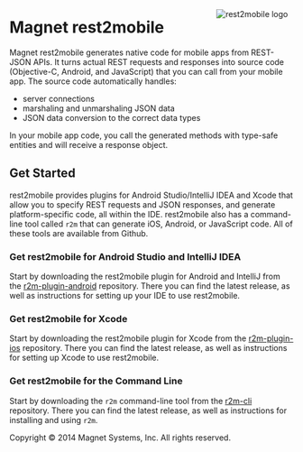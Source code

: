 
<img style="margin:10px" src="http://developer.magnet.com/tmp/img/logo_r2m_main.png"
 alt="rest2mobile logo" title="rest2mobile" align="right" />

# Magnet rest2mobile

Magnet rest2mobile generates native code for mobile apps from REST-JSON APIs. It turns actual REST requests and responses into source code (Objective-C, Android, and JavaScript) that you can call from your mobile app. The source code automatically handles:

* server connections
* marshaling and unmarshaling JSON data
* JSON data conversion to the correct data types

In your mobile app code, you call the generated methods with type-safe entities and will receive a response object.

## Get Started

rest2mobile provides plugins for Android Studio/IntelliJ IDEA and Xcode that allow you to specify REST requests and JSON responses, and generate platform-specific code, all within the IDE. rest2mobile also has a command-line tool called 
<code>r2m</code> that can generate iOS, Android, or JavaScript code. All of these tools are available from Github.

### Get rest2mobile for Android Studio and IntelliJ IDEA

Start by downloading the rest2mobile plugin for Android and IntelliJ from the
[r2m-plugin-android](https://github.com/magnetsystems/r2m-plugin-android) repository. There you can find the latest release, as well as instructions for setting up your IDE to use rest2mobile.

### Get rest2mobile for Xcode

Start by downloading the rest2mobile plugin for Xcode from the [r2m-plugin-ios](https://github.com/magnetsystems/r2m-plugin-ios) repository. There you can find the latest release, as well as instructions for setting up Xcode to use rest2mobile.

### Get rest2mobile for the Command Line

Start by downloading the <code>r2m</code> command-line tool from the [r2m-cli](https://github.com/magnetsystems/r2m-cli) repository. There you can find the latest release, as well as instructions for installing and using <code>r2m</code>.

Copyright © 2014 Magnet Systems, Inc. All rights reserved.

<!---
## License

Licensed under the **[Apache License, Version 2.0] [license]** (the "License");
you may not use this software except in compliance with the License.
-->
[website]: http://developer.magnet.com
[techdoc]: https://github.com/magnetsystems/rest2mobile/wiki
[r2m-plugin-android]:https://github.com/magnetsystems/r2m-plugin-android/
[r2m-plugin-ios]:https://github.com/magnetsystems/r2m-plugin-ios/
[r2m-cli]:https://github.com/magnetsystems/r2m-cli/
[license]: http://www.apache.org/licenses/LICENSE-2.0


